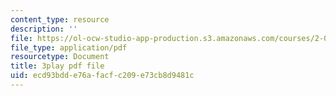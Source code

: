 ```yaml
---
content_type: resource
description: ''
file: https://ol-ocw-studio-app-production.s3.amazonaws.com/courses/2-003sc-engineering-dynamics-fall-2011/ecd93bdde76afacfc209e73cb8d9481c_wERH7LtoUuE.pdf
file_type: application/pdf
resourcetype: Document
title: 3play pdf file
uid: ecd93bdd-e76a-facf-c209-e73cb8d9481c
---
```

